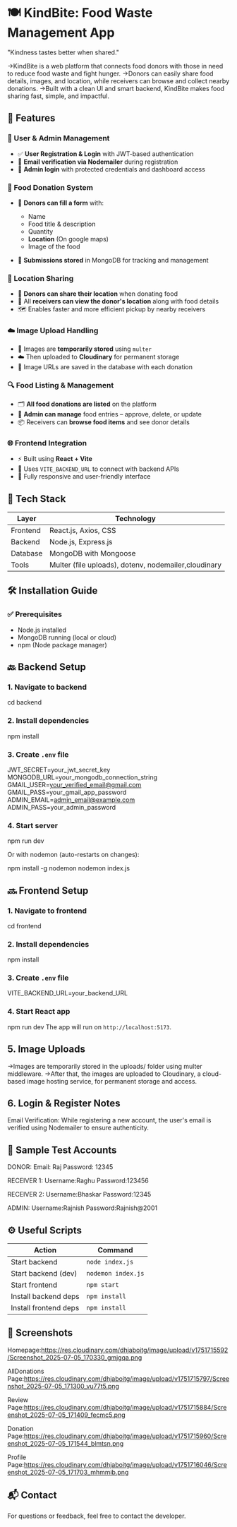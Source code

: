 # 🍽️ KindBite: Food Waste Management App
"Kindness tastes better when shared."

->KindBite is a web platform that connects food donors with those in need to reduce food waste and fight hunger.
->Donors can easily share food details, images, and location, while receivers can browse and collect nearby donations.
->Built with a clean UI and smart backend, KindBite makes food sharing fast, simple, and impactful.         



## 🚀 Features

### 👥 User & Admin Management

* ✅ **User Registration & Login** with JWT-based authentication
* 📧 **Email verification via Nodemailer** during registration
* 🔐 **Admin login** with protected credentials and dashboard access

### 🍱 Food Donation System

* 📝 **Donors can fill a form** with:

  * Name
  * Food title & description
  * Quantity
  * **Location** (On google maps)
  * Image of the food
* 🧾 **Submissions stored** in MongoDB for tracking and management

### 📍 Location Sharing

* 📌 **Donors can share their location** when donating food
* 📍 All **receivers can view the donor's location** along with food details
* 🗺️ Enables faster and more efficient pickup by nearby receivers

### ☁️ Image Upload Handling

* 📂 Images are **temporarily stored** using `multer`
* ☁️ Then uploaded to **Cloudinary** for permanent storage
* 🔗 Image URLs are saved in the database with each donation

### 🔍 Food Listing & Management

* 🗂️ **All food donations are listed** on the platform
* 🧹 **Admin can manage** food entries – approve, delete, or update
* 📦 Receivers can **browse food items** and see donor details

### 🌐 Frontend Integration

* ⚡ Built using **React + Vite**
* 🔄 Uses `VITE_BACKEND_URL` to connect with backend APIs
* 📱 Fully responsive and user-friendly interface



## 🔧 Tech Stack

| Layer      | Technology                |
|------------|---------------------------|
| Frontend   | React.js, Axios, CSS      |
| Backend    | Node.js, Express.js       |
| Database   | MongoDB with Mongoose     |
| Tools      | Multer (file uploads), dotenv, nodemailer,cloudinary |



## 🛠️ Installation Guide

### ✅ Prerequisites

- Node.js installed
- MongoDB running (local or cloud)
- npm (Node package manager)


## 🔙 Backend Setup

### 1. Navigate to backend

cd backend


### 2. Install dependencies

npm install


### 3. Create `.env` file

JWT_SECRET=your_jwt_secret_key
MONGODB_URL=your_mongodb_connection_string
GMAIL_USER=your_verified_email@gmail.com
GMAIL_PASS=your_gmail_app_password
ADMIN_EMAIL=admin_email@example.com
ADMIN_PASS=your_admin_password


### 4. Start server

npm run dev

Or with nodemon (auto-restarts on changes):

npm install -g nodemon
nodemon index.js


## 🔜 Frontend Setup

### 1. Navigate to frontend

cd frontend


### 2. Install dependencies

npm install


### 3. Create `.env` file

VITE_BACKEND_URL=your_backend_URL


### 4. Start React app

npm run dev
The app will run on `http://localhost:5173`.


## 5. Image Uploads
->Images are temporarily stored in the uploads/ folder using multer middleware.
->After that, the images are uploaded to Cloudinary, a cloud-based image hosting service, for permanent storage and access.


## 6. Login & Register Notes
Email Verification: While registering a new account, the user's email is verified using Nodemailer to ensure authenticity.


## 🧪 Sample Test Accounts

DONOR:
Email: Raj
Password: 12345

RECEIVER 1:
Username:Raghu
Password:123456

RECEIVER 2:
Username:Bhaskar
Password:12345

ADMIN:
Username:Rajnish
Password:Rajnish@2001



## ⚙️ Useful Scripts

| Action               | Command                |
|----------------------|------------------------|
| Start backend        | `node index.js`        |
| Start backend (dev)  | `nodemon index.js`     |
| Start frontend       | `npm start`            |
| Install backend deps | `npm install`          |
| Install frontend deps| `npm install`          |


## 📸 Screenshots

Homepage:https://res.cloudinary.com/dhjaboitg/image/upload/v1751715592/Screenshot_2025-07-05_170330_gmjgqa.png

AllDonations Page:https://res.cloudinary.com/dhjaboitg/image/upload/v1751715797/Screenshot_2025-07-05_171300_vu77t5.png

Review Page:https://res.cloudinary.com/dhjaboitg/image/upload/v1751715884/Screenshot_2025-07-05_171409_fecmc5.png

Donation Page:https://res.cloudinary.com/dhjaboitg/image/upload/v1751715960/Screenshot_2025-07-05_171544_blmtsn.png

Profile Page:https://res.cloudinary.com/dhjaboitg/image/upload/v1751716046/Screenshot_2025-07-05_171703_mhmmib.png


## 📬 Contact
For questions or feedback, feel free to contact the developer. 

